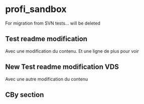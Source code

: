 # profi_sandbox
For migration from SVN tests... will be deleted

## Test readme modification

Avec une modification du contenu. Et une ligne de plus pour voir


## New Test readme modification VDS

Avec une autre modification du contenu

## CBy section
